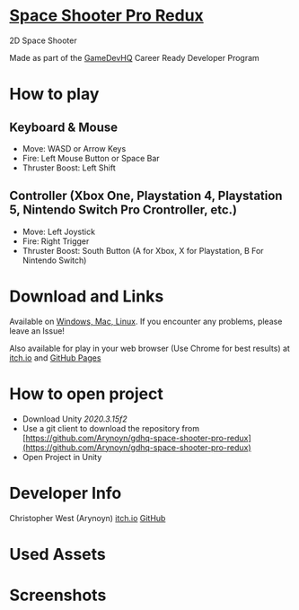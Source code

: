 # [Space Shooter Pro Redux](https://arynoyn.itch.io/space-shooter-pro-redux)
2D Space Shooter

Made as part of the [GameDevHQ](https://gamedevhq.com) Career Ready Developer Program

# How to play
## Keyboard & Mouse
* Move: WASD or Arrow Keys
* Fire: Left Mouse Button or Space Bar
* Thruster Boost: Left Shift

## Controller (Xbox One, Playstation 4, Playstation 5, Nintendo Switch Pro Crontroller, etc.)
* Move: Left Joystick
* Fire: Right Trigger
* Thruster Boost: South Button (A for Xbox, X for Playstation, B For Nintendo Switch)

# Download and Links
Available on [Windows, Mac, Linux](https://arynoyn.itch.io/space-shooter-pro-redux). If you encounter any problems, please leave an Issue!

Also available for play in your web browser (Use Chrome for best results) at [itch.io](https://arynoyn.itch.io/space-shooter-pro-redux)
and [GitHub Pages](https://arynoyn.github.io/gdhq-space-shooter-pro-redux/build/WebGL/index.html)

# How to open project
* Download Unity _2020.3.15f2_
* Use a git client to download the repository from [https://github.com/Arynoyn/gdhq-space-shooter-pro-redux](https://github.com/Arynoyn/gdhq-space-shooter-pro-redux)
* Open Project in Unity

# Developer Info
Christopher West (Arynoyn) [itch.io](https://arynoyn.itch.io) [GitHub](https://github.com/arynoyn)

# Used Assets

# Screenshots